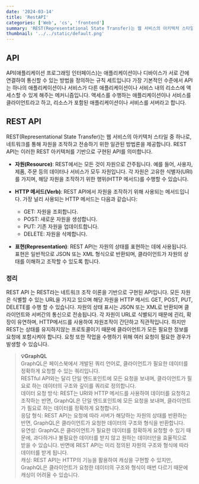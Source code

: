 ```yaml
---
date: '2024-03-14'
title: 'RestAPI'
categories: ['Web', 'cs', 'frontend']
summary: 'REST(Representational State Transfer)는 웹 서비스의 아키텍처 스타일 중 하나 입니다.'
thumbnail: '../../static/default.png'
---
```


## API

API(애플리케이션 프로그래밍 인터페이스)는 애플리케이션이나 디바이스가 서로 간에 연결하여 통신할 수 있는 방법을 정의하는 규칙 세트입니다
가장 기본적인 수준에서 API는 하나의 애플리케이션이나 서비스가 다른 애플리케이션이나 서비스 내의 리소스에 액세스할 수 있게 해주는 메커니즘입니다. 액세스를 수행하는 애플리케이션이나 서비스를 클라이언트라고 하고, 리소스가 포함된 애플리케이션이나 서비스를 서버라고 합니다.

## REST API

REST(Representational State Transfer)는 웹 서비스의 아키텍처 스타일 중 하나로, 네트워크를 통해 자원을 조작하고 전송하기 위한 일관된 방법론을 제공합니다. REST API는 이러한 REST 아키텍처를 기반으로 구현된 API를 의미합니다.

- **자원(Resource)**: REST에서는 모든 것이 자원으로 간주됩니다. 예를 들어, 사용자, 제품, 주문 등의 데이터나 서비스가 모두 자원입니다. 각 자원은 고유한 식별자(URI)를 가지며, 해당 자원을 조작하기 위한 행위(HTTP 메서드)를 수행할 수 있습니다.

- **HTTP 메서드(Verb)**: REST API에서 자원을 조작하기 위해 사용되는 메서드입니다. 가장 널리 사용되는 HTTP 메서드는 다음과 같습니다:

  - GET: 자원을 조회합니다.
  - POST: 새로운 자원을 생성합니다.
  - PUT: 기존 자원을 업데이트합니다.
  - DELETE: 자원을 삭제합니다.

- **표현(Representation)**: REST API는 자원의 상태를 표현하는 데에 사용됩니다. 표현은 일반적으로 JSON 또는 XML 형식으로 반환되며, 클라이언트가 자원의 상태를 이해하고 조작할 수 있도록 합니다.

### 정리

REST API 는 REST라는 네트워크 조작 이론을 기반으로 구현된 API입니다.
모든 자원은 식별할 수 있는 URL을 가지고 있으며 해당 자원을 HTTP 메서드 GET, POST, PUT, DELETE를 수행 할 수 있습니다.
자원의 상태 표시는 JSON 또는 XML로 반환되며 클라이언트와 서버간의 통신으로 전송됩니다.
각 자원이 URL로 식별되기 때문에 괸리, 확장이 유연하며, HTTP메서드를 사용하여 자원조작이 간단하고 직관적입니다.
하지만 REST는 상태를 유지하지않는 프로토콜이기 때문에 클라이언트가 모든 필요한 정보를 요청에 포함시켜야 합니다. 요청 또한 작업을 수행하기 위해 여러 요청이 필요한 경우가 발생할 수 있습니다.

> **💡GraphQL**<br>
> GraphQL은 페이스북에서 개발된 쿼리 언어로, 클라이언트가 필요한 데이터를 정확하게 요청할 수 있는 쿼리입니다. <br>
> RESTful API와는 달리 단일 엔드포인트에 모든 요청을 보내며, 클라이언트가 필요로 하는 데이터의 구조와 깊이를 쿼리로 정의합니다.<br>
> 데이터 요청 방식: REST는 URI와 HTTP 메서드를 사용하여 데이터를 요청하고 조작하는 반면, GraphQL은 단일 엔드포인트에 모든 요청을 보내며, 클라이언트가 필요로 하는 데이터를 정확하게 요청합니다.<br>
> 응답 형식: REST API는 요청에 따라 서버가 해당하는 자원의 상태를 반환하는 반면, GraphQL은 클라이언트가 요청한 데이터의 구조와 형식을 반환합니다.<br>
> 유연성: GraphQL은 클라이언트가 필요한 데이터를 정확하게 요청할 수 있기 때문에, 과다하거나 불필요한 데이터를 받지 않고 원하는 데이터만을 효율적으로 받을 수 있습니다. 반면에 REST API는 미리 정의된 자원의 구조와 형식에 따라 데이터를 받게 됩니다.<br>
> 캐싱: REST API는 HTTP의 기능을 활용하여 캐싱을 구현할 수 있지만, GraphQL은 클라이언트가 요청한 데이터의 구조와 형식이 매번 다르기 때문에 캐싱이 어려울 수 있습니다.<br>
